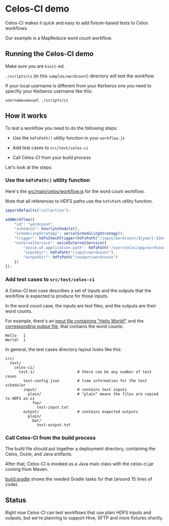 # Celos-CI demo

Celos-CI makes it quick and easy to add fixture-based tests to Celos workflows.

Our example is a MapReduce word count workflow.

## Running the Celos-CI demo

Make sure you are `kinit`-ed.

`./scripts/ci` (in this `samples/wordcount`) directory will test the workflow.

If your local username is different from your Kerberos one you need to specifiy your Kerberos username like this:

`username=manuel ./scripts/ci`

## How it works

To test a workflow you need to do the following steps:

* Use the `hdfsPath()` utility function in your `workflow.js`

* Add test cases to `src/test/celos-ci`

* Call Celos-CI from your build process

Let's look at the steps:

### Use the `hdfsPath()` utility function

Here's the [src/main/celos/workflow.js](src/main/celos/workflow.js) for the word count workflow.

Note that all references to HDFS paths use the `hdfsPath` utility function.

````javascript
importDefaults("collective");

addWorkflow({
    "id": "wordcount",
    "schedule": hourlySchedule(),
    "schedulingStrategy": serialSchedulingStrategy(),
    "trigger": hdfsCheckTrigger(hdfsPath("/input/wordcount/${year}-${month}-${day}T${hour}00.txt")),
    "externalService": oozieExternalService({
        "oozie.wf.application.path": hdfsPath("/user/celos/app/wordcount/workflow.xml"),
        "inputDir": hdfsPath("/input/wordcount"),
        "outputDir": hdfsPath("/output/wordcount")
    })
});
````

### Add test cases to `src/test/celos-ci`

A Celos-CI test case describes a set of inputs and the outputs that the workflow is expected to produce for those inputs.

In the word count case, the inputs are text files, and the outputs are their word counts.

For example, there's an [input file containing "Hello World!"](src/test/celos-ci/test-1/input/plain/input/wordcount/2013-12-20T1700.txt) and the [corresponding output file](src/test/celos-ci/test-1/output/plain/output/wordcount/2013-12-20T1700/part-00000), that contains the word counts:

````
Hello	1
World!	1
````

In general, the test cases directory layout looks like this:

````
src/
  test/
    celos-ci/
      test-1/                   # there can be any number of test cases
        test-config.json        # time information for the test scheduler
        input/                  # contains test inputs
          plain/                # "plain" means the files are copied to HDFS as-is
            foo/
              test-input.txt
        output/                 # contains expected outputs
          plain/
            bar/
              test-output.txt
````

### Call Celos-CI from the build process

The build file should put together a deployment directory, containing the Celos, Oozie, and Java artifacts.

After that, Celos-CI is invoked as a Java main class with the celos-ci.jar coming from Maven.

[build.gradle](build.gradle) shows the needed Gradle tasks for that (around 15 lines of code).

## Status

Right now Celos-CI can test workflows that use plain HDFS inputs and outputs, but we're planning to support Hive, SFTP and more fixtures shortly.
